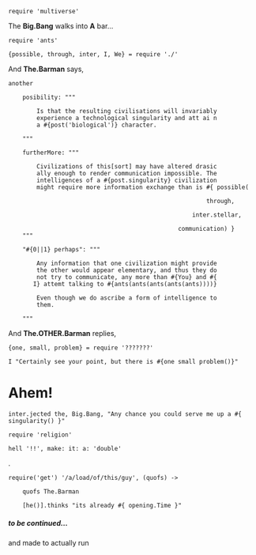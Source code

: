     require 'multiverse'

The __Big.Bang__ walks into __A__ bar...
    
    require 'ants'

    {possible, through, inter, I, We} = require './'

And __The.Barman__ says,

    another 

        posibility: """

            Is that the resulting civilisations will invariably
            experience a technological singularity and att ai n
            a #{post('biological')} character.

        """

        furtherMore: """

            Civilizations of this[sort] may have altered drasic
            ally enough to render communication impossible. The
            intelligences of a #{post.singularity} civilization
            might require more information exchange than is #{ possible(
                                                                
                                                            through,
                                                      
                                                        inter.stellar,
                                                 
                                                    communication) }
        """

        "#{0||1} perhaps": """

            Any information that one civilization might provide
            the other would appear elementary, and thus they do
            not try to communicate, any more than #{You} and #{
           I} attemt talking to #{ants(ants(ants(ants(ants))))}

            Even though we do ascribe a form of intelligence to
            them.

        """

And __The.OTHER.Barman__ replies,

    {one, small, problem} = require '???????'

    I "Certainly see your point, but there is #{one small problem()}"


# Ahem!

    inter.jected the, Big.Bang, "Any chance you could serve me up a #{ singularity() }"

    require 'religion'

    hell '!!', make: it: a: 'double'

.

    require('get') '/a/load/of/this/guy', (quofs) -> 

        quofs The.Barman

        [he()].thinks "its already #{ opening.Time }"




##### to be continued...

and made to actually run
